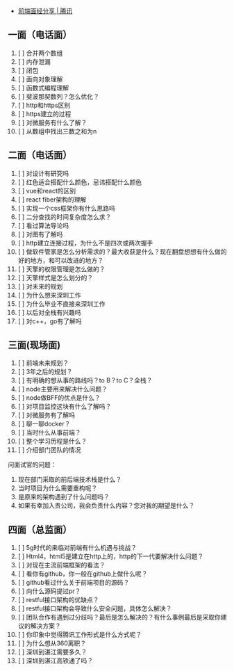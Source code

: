 - [前端面经分享 | 腾讯](https://juejin.cn/post/6844903853788233741)

## 一面（电话面）


1. [ ] 合并两个数组
2. [ ] 内存泄漏
3. [ ] 闭包
4. [ ] 面向对象理解
5. [ ] 函数式编程理解
6. [ ] 斐波那契数列？怎么优化？
7. [ ] http和https区别
8. [ ] https建立的过程
9. [ ] 对微服务有什么了解？
10. [ ] 从数组中找出三数之和为n


## 二面（电话面）


1. [ ] 对设计有研究吗
2. [ ] 红色适合搭配什么颜色，忌讳搭配什么颜色
3. [ ] vue和react的区别
4. [ ] react fiber架构的理解
5. [ ] 实现一个css框架你有什么思路吗
6. [ ] 二分查找的时间复杂度怎么求？
7. [ ] 看过算法导论吗
8. [ ] 对图有了解吗
9. [ ] http建立连接过程，为什么不是四次或两次握手
10. [ ] 做软件管家是怎么分析需求的？最大收获是什么？现在翻盘想想有什么做的好的地方，和可以改进的地方？
11. [ ] 天擎的权限管理是怎么做的？
12. [ ] 天擎样式是怎么划分的？
13. [ ] 对未来的规划
14. [ ] 为什么想来深圳工作
15. [ ] 为什么毕业不直接来深圳工作
16. [ ] 以后对全栈有兴趣吗
17. [ ] 对c++，go有了解吗


## 三面(现场面)


1. [ ] 前端未来规划？
1. [ ] 3年之后的规划？
1. [ ] 有明确的想从事的路线吗？to B？to C？全栈？
1. [ ] node主要用来解决什么问题？
1. [ ] node做BFF的优点是什么？
1. [ ] 对项目监控这块有什么了解吗？
1. [ ] 对微服务有了解吗
1. [ ] 聊一聊docker？
1. [ ] 当时什么从事前端？
1. [ ] 整个学习历程是什么？
1. [ ] 介绍部门团队的情况

问面试官的问题：

1. 现在部门采取的前后端技术栈是什么？
2. 当时项目为什么需要重构呢？
3. 是原来的架构遇到了什么问题吗？
4. 如果有幸加入贵公司，我会负责什么内容？您对我的期望是什么？


## 四面（总监面）


1. [ ] 5g时代的来临对前端有什么机遇与挑战？
2. [ ] Html4，html5是建立在http上的，http的下一代要解决什么问题？
3. [ ] 对现在主流前端框架的看法？
4. [ ] 看你有github，你一般在github上做什么呢？
5. [ ] github看过什么关于前端项目的源码？
6. [ ] 向什么源码提过pr？
7. [ ] restful接口架构的优缺点？
8. [ ] restful接口架构会导致什么安全问题，具体怎么解决？
9. [ ] 团队合作有遇到过分歧吗？最后是怎么解决的？有什么事例最后是采取你建议的解决方案？
10. [ ] 你印象中觉得腾讯工作形式是什么方式呢？
11. [ ] 为什么想从360离职？
12. [ ] 深圳到湛江需要多久？
13. [ ] 深圳到湛江高铁通了吗？

